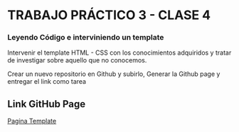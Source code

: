 # TRABAJO PRÁCTICO 3 - CLASE 4
### <p style="text-decoration:none">Leyendo Código e interviniendo un template</p>

<p>Intervenir el template HTML - CSS con los conocimientos adquiridos y tratar de investigar sobre aquello que no conocemos.</p>
<p>Crear un nuevo repositorio en Github y subirlo, Generar la Github page y entregar el link como tarea</p>

## Link GitHub Page
[Pagina Template](https://bertydev.github.io/Modificar-Template-cuarta-clase/)
